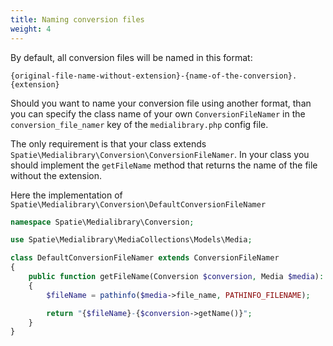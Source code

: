 ```yaml
---
title: Naming conversion files
weight: 4
---
```


By default, all conversion files will be named in this format:

```
{original-file-name-without-extension}-{name-of-the-conversion}.{extension}
```

Should you want to name your conversion file using another format, than you can specify the class name of your own `ConversionFileNamer` in the `conversion_file_namer` key of the `medialibrary.php` config file.

The only requirement is that your class extends `Spatie\Medialibrary\Conversion\ConversionFileNamer`. In your class you should implement the `getFileName` method that returns the name of the file without the extension.

Here the implementation of `Spatie\Medialibrary\Conversion\DefaultConversionFileNamer`

```php
namespace Spatie\Medialibrary\Conversion;

use Spatie\Medialibrary\MediaCollections\Models\Media;

class DefaultConversionFileNamer extends ConversionFileNamer
{
    public function getFileName(Conversion $conversion, Media $media): string
    {
        $fileName = pathinfo($media->file_name, PATHINFO_FILENAME);

        return "{$fileName}-{$conversion->getName()}";
    }
}
```

